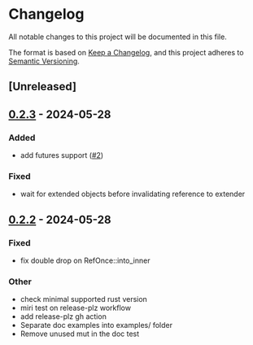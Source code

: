 # Changelog
All notable changes to this project will be documented in this file.

The format is based on [Keep a Changelog](https://keepachangelog.com/en/1.0.0/),
and this project adheres to [Semantic Versioning](https://semver.org/spec/v2.0.0.html).

## [Unreleased]

## [0.2.3](https://github.com/zetanumbers/scope-lock/compare/v0.2.2...v0.2.3) - 2024-05-28

### Added
- add futures support ([#2](https://github.com/zetanumbers/scope-lock/pull/2))

### Fixed
- wait for extended objects before invalidating reference to extender

## [0.2.2](https://github.com/zetanumbers/scope-lock/compare/v0.2.1...v0.2.2) - 2024-05-28

### Fixed
- fix double drop on RefOnce::into_inner

### Other
- check minimal supported rust version
- miri test on release-plz workflow
- add release-plz gh action
- Separate doc examples into examples/ folder
- Remove unused mut in the doc test
